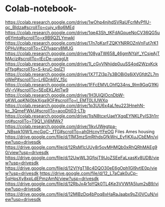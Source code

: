 # Colab-notebook-
https://colab.research.google.com/drive/1wOhp4njhdSVRaUFcrMvPflU-qc_BIdza#scrollTo=cujy_y8q6MEd
https://colab.research.google.com/drive/1qe43Sh_tKFdAGpueNoCV36QG5ug6Ymtq#scrollTo=x9B9QZLYmwkI
https://colab.research.google.com/drive/17n7oKsrFZQKYNRROZnVnFut7rK10PHuV#scrollTo=CD1yapry8MUG
https://colab.research.google.com/drive/108yaTW658_46gmNYaY_YCsjeAjTMAciz#scrollTo=tEcDe-uoqgUt
https://colab.research.google.com/drive/1l_cGvVNhjidp0uuSS4od2WzxKcksFfsg#scrollTo=S-kruC-bsIZ1
https://colab.research.google.com/drive/1X7TZl3p7s3BOBi0s6iXVGfdtZL7mgWeP#scrollTo=Lr6Dnk6V_fSc
https://colab.research.google.com/drive/1FFcEMVLOhfQ34ns_9Im9GqG1fKjdV-rV#scrollTo=5EoEKLAttTw9
https://colab.research.google.com/drive/1H3UjQIOcnDbW-gKWLqpKNj0bkXiga9OF#scrollTo=l_EMT0LlUWXp
https://colab.research.google.com/drive/1p3UU6x4aLfeu223HnehN-kc_3QmeFWkU#scrollTo=aooDti03-LTb
https://colab.research.google.com/drive/1lsN8tcxrUaeYXgqEYNKLPylS3h1rrntj#scrollTo=T9Q1_Vj6MWk7
https://colab.research.google.com/drive/1lkvUWegtpa-_NBspk10W1LmcGqC-_fTG#scrollTo=ah0HcnyYFeOG
Files
Ames housing
https://drive.google.com/file/d/11M3mzSmRthdsGfkWnj_EyfjKXuJCbEMn/view?usp=drivesdk
https://drive.google.com/file/d/12RsM1cUUy8r5ovMHMQb0xRhQRhMAEg90/view?usp=drivesdk
https://drive.google.com/file/d/12UwWL3GfjsjT9IJoZSEeFaLxasKv8UDB/view?usp=drivesdk
https://drive.google.com/file/d/12VlYgT18c4DQO30eE6gOph1Gl9vtlE0p/view?usp=drivesdk
https://drive.google.com/file/d/12_L7aCak0uCp-5qHpsXy8xpLdEPmzAmN/view?usp=drivesdk
https://drive.google.com/file/d/12RbJx4r1pYQk0TL4Ke3VVWfA5Ium2sB9/view?usp=drivesdk
https://drive.google.com/file/d/12MlBzDq4bPoq8xHaRaJaabx9sZi0VCuN/view?usp=drivesdk